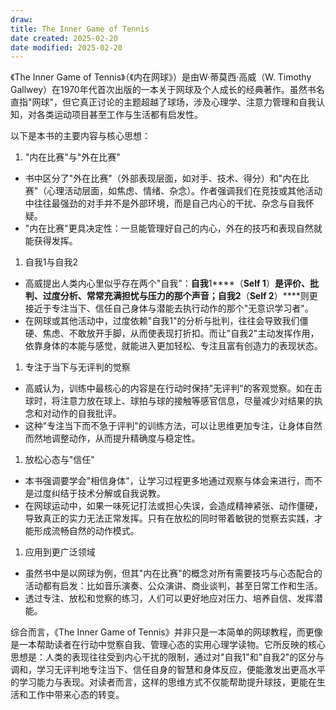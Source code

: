 ```yaml
---
draw:
title: The Inner Game of Tennis
date created: 2025-02-20
date modified: 2025-02-20
---
```


《The Inner Game of Tennis》（《内在网球》）是由W·蒂莫西·高威（W. Timothy Gallwey）在1970年代首次出版的一本关于网球及个人成长的经典著作。虽然书名直指"网球"，但它真正讨论的主题超越了球场，涉及心理学、注意力管理和自我认知，对各类运动项目甚至工作与生活都有启发性。

  

以下是本书的主要内容与核心思想：

1. "内在比赛"与"外在比赛"

- 书中区分了"外在比赛"（外部表现层面，如对手、技术、得分）和"内在比赛"（心理活动层面，如焦虑、情绪、杂念）。作者强调我们在竞技或其他活动中往往最强劲的对手并不是外部环境，而是自己内心的干扰、杂念与自我怀疑。
- "内在比赛"更具决定性：一旦能管理好自己的内心，外在的技巧和表现自然就能获得发挥。

1. 自我1与自我2

- 高威提出人类内心里似乎存在两个"自我"：****自我****1****（****Self 1****）****是评价、批判、过度分析、常常充满担忧与压力的那个声音；****自我****2****（****Self 2****）****则更接近于专注当下、信任自己身体与潜能去执行动作的那个"无意识学习者"。
- 在网球或其他活动中，过度依赖"自我1"的分析与批判，往往会导致我们僵硬、焦虑、不敢放开手脚，从而使表现打折扣。而让"自我2"主动发挥作用，依靠身体的本能与感觉，就能进入更加轻松、专注且富有创造力的表现状态。

1. 专注于当下与无评判的觉察

- 高威认为，训练中最核心的内容是在行动时保持"无评判"的客观觉察。如在击球时，将注意力放在球上、球拍与球的接触等感官信息，尽量减少对结果的执念和对动作的自我批评。
- 这种"专注当下而不急于评判"的训练方法，可以让思维更加专注，让身体自然而然地调整动作，从而提升精确度与稳定性。

1. 放松心态与"信任"

- 本书强调要学会"相信身体"，让学习过程更多地通过观察与体会来进行，而不是过度纠结于技术分解或自我说教。
- 在网球运动中，如果一味死记打法或担心失误，会造成精神紧张、动作僵硬，导致真正的实力无法正常发挥。只有在放松的同时带着敏锐的觉察去实践，才能形成流畅自然的动作模式。

1. 应用到更广泛领域

- 虽然书中是以网球为例，但其"内在比赛"的概念对所有需要技巧与心态配合的活动都有启发：比如音乐演奏、公众演讲、商业谈判，甚至日常工作和生活。
- 透过专注、放松和觉察的练习，人们可以更好地应对压力、培养自信、发挥潜能。

  

综合而言，《The Inner Game of Tennis》并非只是一本简单的网球教程，而更像是一本帮助读者在行动中觉察自我、管理心态的实用心理学读物。它所反映的核心思想是：人类的表现往往受到内心干扰的限制，通过对"自我1"和"自我2"的区分与调和，学习无评判地专注当下、信任自身的智慧和身体反应，便能激发出更高水平的学习能力与表现。对读者而言，这样的思维方式不仅能帮助提升球技，更能在生活和工作中带来心态的转变。
